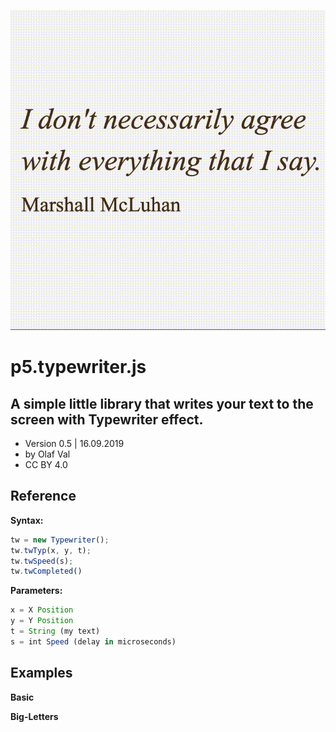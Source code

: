 ![demo-animation](typewriter-mcluhan.gif)

# p5.typewriter.js
## A simple little library that writes your text to the screen with Typewriter effect.

- Version 0.5 | 16.09.2019
- by Olaf Val
- CC BY 4.0


## Reference

**Syntax:**
```javascript
tw = new Typewriter();
tw.twTyp(x, y, t);
tw.twSpeed(s);
tw.twCompleted()
```

**Parameters:**
```javascript
x = X Position
y = Y Position
t = String (my text)
s = int Speed (delay in microseconds)
```


## Examples

**Basic** 

**Big-Letters**

<br>
